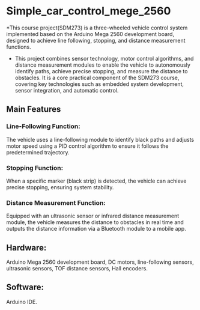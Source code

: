 # Simple_car_control_mege_2560
*This course project(SDM273) is a three-wheeled vehicle control system implemented based on the Arduino Mega 2560 development board, designed to achieve line following, stopping, and distance measurement functions.

* This project combines sensor technology, motor control algorithms, and distance measurement modules to enable the vehicle to autonomously identify paths, achieve precise stopping, and measure the distance to obstacles. It is a core practical component of the SDM273 course, covering key technologies such as embedded system development, sensor integration, and automatic control.  

## Main Features  
### Line-Following Function:  
The vehicle uses a line-following module to identify black paths and adjusts motor speed using a PID control algorithm to ensure it follows the predetermined trajectory.  

### Stopping Function:  
When a specific marker (black strip) is detected, the vehicle can achieve precise stopping, ensuring system stability.  

### Distance Measurement Function:  
Equipped with an ultrasonic sensor or infrared distance measurement module, the vehicle measures the distance to obstacles in real time and outputs the distance information via a Bluetooth module to a mobile app.  

## Hardware:  
Arduino Mega 2560 development board, DC motors, line-following sensors, ultrasonic sensors, TOF distance sensors, Hall encoders.  

## Software:  
Arduino IDE.
